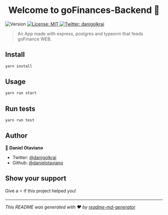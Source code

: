 <h1 align="center">Welcome to goFinances-Backend 👋</h1>
<p>
  <img alt="Version" src="https://img.shields.io/badge/version-1.0.0-blue.svg?cacheSeconds=2592000" />
  <a href="#" target="_blank">
    <img alt="License: MIT" src="https://img.shields.io/badge/License-MIT-yellow.svg" />
  </a>
  <a href="https://twitter.com/danigolkrai" target="_blank">
    <img alt="Twitter: danigolkrai" src="https://img.shields.io/twitter/follow/danigolkrai.svg?style=social" />
  </a>
</p>

> An App made with express, postgres and typeorm that feeds goFinance WEB.

## Install

```sh
yarn install
```

## Usage

```sh
yarn run start
```

## Run tests

```sh
yarn run test
```

## Author

👤 **Daniel Otaviano**

* Twitter: [@danigolkrai](https://twitter.com/danigolkrai)
* Github: [@danielotaviano](https://github.com/danielotaviano)

## Show your support

Give a ⭐️ if this project helped you!

***
_This README was generated with ❤️ by [readme-md-generator](https://github.com/kefranabg/readme-md-generator)_